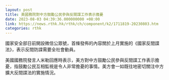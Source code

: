 ```yaml
---
layout: post
title: 美國務院對中方鼓勵公民參與反間諜工作表示擔憂
date: 2023-08-03 04:39:36.000000000 +08:00
link: https://news.rthk.hk/rthk/ch/component/k2/1711819-20230803.htm
categories: rthk
---
```


國家安全部日前開設微信公眾號，首條發佈的內容關於上月實施的《國家反間諜法》，表示反間防諜需要全社會動員。

美國國務院發言人米勒回應時表示，美方對中方鼓勵公民參與反間諜工作表示擔憂，指鼓勵公民互相監視是令人非常擔憂的事情。美方會一如既往地密切關注中方擴大反間諜法的實施情況。
